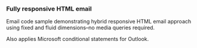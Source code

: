 ### Fully responsive HTML email
Email code sample demonstrating hybrid responsive HTML email approach using fixed and fluid dimensions–no media queries required.

Also applies Microsoft conditional statements for Outlook.
